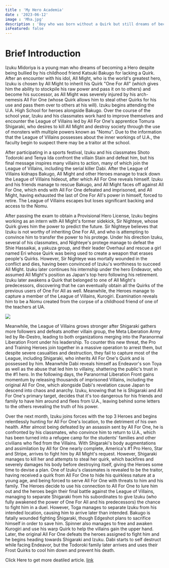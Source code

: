 ```yaml
---
title : 'My Hero Academia'
date : '2023-06-12'
image : 'Mha.jpg'
description : 'Boy who was born without a Quirk but still dreams of becoming a superhero himself. He is scouted by the worlds greatest hero, All Might, who bestows his Quirk to Midoriya after recognizing his potential, and helps to enroll him in a prestigious high school for superheroes in training.'
isFeatured: false
---
```


# Brief Introduction

Izuku Midoriya is a young man who dreams of becoming a Hero despite being bullied by his childhood friend Katsuki Bakugo for lacking a Quirk. After an encounter with his idol, All Might, who is the world's greatest hero, Izuku is chosen by All Might to inherit his Quirk "One For All" (which gives him the ability to stockpile his raw power and pass it on to others) and become his successor, as All Might was severely injured by his arch-nemesis All For One (whose Quirk allows him to steal other Quirks for his use and pass them over to others at his will). Izuku begins attending the U.A. High School for heroes alongside Bakugo. Over the course of the school year, Izuku and his classmates work hard to improve themselves and encounter the League of Villains led by All For One's apprentice Tomura Shigaraki, who desires to kill All Might and destroy society through the use of monsters with multiple powers known as "Nomu". Due to the information that the League of Villains possesses about the inner workings of U.A., the faculty begin to suspect there may be a traitor at the school.

After participating in a sports festival, Izuku and his classmates Shoto Todoroki and Tenya Ida confront the villain Stain and defeat him, but his final message inspires many villains to action, many of which join the League of Villains, including the serial killer Dabi. After the League of Villains kidnaps Bakugo, All Might and other Heroes manage to track down the League of Villains hideout, after which All For One reveals himself. Izuku and his friends manage to rescue Bakugo, and All Might faces off against All For One, which ends with All For One defeated and imprisoned, and All Might, having exhausted the last of One For All's power in himself, forced to retire. The League of Villains escapes but loses significant backing and access to the Nomu.

After passing the exam to obtain a Provisional Hero License, Izuku begins working as an intern with All Might's former sidekick, Sir Nighteye, whose Quirk gives him the power to predict the future. Sir Nighteye believes that Izuku is not worthy of inheriting One For All, and who is attempting to convince him to transfer the power to his protege. Under his direction Izuku, several of his classmates, and Nighteye's protege manage to defeat the Shie Hassaikai, a yakuza group, and their leader Overhaul and rescue a girl named Eri whose Quirk was being used to create a weapon that erases people's Quirks. However, Sir Nighteye was mortally wounded in the conflict and dies, having been convinced of Izuku's worthiness to succeed All Might. Izuku later continues his internship under the hero Endeavor, who assumed All Might's position as Japan's top hero following his retirement. Izuku later awakens a Quirk that belonged to one of All Might's predecessors, discovering that he can eventually obtain all the Quirks of the previous users of One For All as well. Meanwhile, the Heroes manage to capture a member of the League of Villains, Kurogiri. Examination reveals him to be a Nomu created from the corpse of a childhood friend of one of the teachers at UA.

![](/images/posts/getting-eight/Mha2.jpeg)

Meanwhile, the League of Villains grows stronger after Shigaraki gathers more followers and defeats another villain group, the Meta Liberation Army led by Re-Destro, leading to both organizations merging into the Paranormal Liberation Front under his leadership. To counter this new threat, the Pro and Training Heroes join together in a massive operation to arrest them, but despite severe casualties and destruction, they fail to capture most of the League, including Shigaraki, who inherits All For One's Quirk and is possessed by him. Meanwhile Dabi reveals himself as Endeavor's son Toya as well as the abuse that led him to villainy, shattering the public's trust in the #1 hero. In the following days, the Paranormal Liberation Front gains momentum by releasing thousands of imprisoned Villains, including the original All For One, which alongside Dabi's revelation cause Japan to descend into chaos and anarchy. Izuku, knowing that he is Shigaraki and All For One's primary target, decides that it's too dangerous for his friends and family to have him around and flees from U.A., leaving behind some letters to the others revealing the truth of his power.

Over the next month, Izuku joins forces with the top 3 Heroes and begins relentlessly hunting for All For One's location, to the detriment of his own health. After almost being defeated by an assassin sent by All For One, he is confronted by his classmates, who convince him to return to U.A., which has been turned into a refugee camp for the students' families and other civilians who fled from the Villains. With Shigaraki's body augmentations and assimilation by All for One nearly complete, America's #1 Pro Hero, Star and Stripe, arrives to fight him by All Might's request. However, Shigaraki manages to kill her and attempts to steal her quirk, which backfires and severely damages his body before destroying itself, giving the Heroes some time to devise a plan. One of Izuku's classmates is revealed to be the traitor, having received a quirk from All For One to hide his quirkless nature at a young age, and being forced to serve All For One with threats to him and his family. The Heroes decide to use his connection to All For One to lure him out and the heroes begin their final battle against the League of Villains, managing to separate Shigaraki from his subordinates to give Izuku (who fully awakened the power of One For All and his predecessors) the chance to fight him in a duel. However, Toga manages to separate Izuku from his intended location, causing him to arrive later than intended. Bakugo is fatally wounded fighting Shigaraki, though Edgeshot plans to sacrifice himself in order to save him. Spinner also manages to free and awaken Kurogiri and use his warp Quirk to help the villains gain the upper hand. Later, the original All For One defeats the heroes assigned to fight him and he begins heading towards Shigaraki and Izuku. Dabi starts to self destruct while facing Endeavor, but the Todoroki family later arrives and uses their Frost Quirks to cool him down and prevent his death.


Click Here to get more deatiled article. [link](https://en.wikipedia.org/wiki/My_Hero_Academia)
